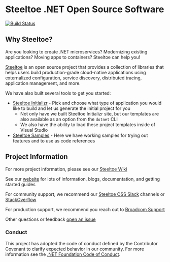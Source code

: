 # Steeltoe .NET Open Source Software

[![Build Status](https://dev.azure.com/SteeltoeOSS/Steeltoe/_apis/build/status/Steeltoe.All?branchName=main)](https://dev.azure.com/SteeltoeOSS/Steeltoe/_build/latest?definitionId=4&branchName=main)

## Why Steeltoe?

Are you looking to create .NET microservices? Modernizing existing applications? Moving apps to containers? Steeltoe can help you!

[Steeltoe](https://steeltoe.io) is an open source project that provides a collection of libraries that helps users build production-grade cloud-native applications using externalized configuration, service discovery, distributed tracing, application management, and more.

We have also built several tools to get you started:

* [Steeltoe Initializr](https://start.steeltoe.io) - Pick and choose what type of application you would like to build and let us generate the initial project for you
  * Not only have we built Steeltoe Initializr site, but our templates are also available as an option from the `dotnet` CLI
  * We also have the ability to load these project templates inside of Visual Studio
* [Steeltoe Samples](https://github.com/SteeltoeOSS/Samples) - Here we have working samples for trying out features and to use as code references

## Project Information

For more project information, please see our [Steeltoe Wiki](https://github.com/SteeltoeOSS/Steeltoe/wiki)

See our [website](https://steeltoe.io) for lots of information, blogs, documentation, and getting started guides

For community support, we recommend our [Steeltoe OSS Slack](https://slack.steeltoe.io) channels or [StackOverflow](https://stackoverflow.com/questions/tagged/steeltoe)

For production support, we recommend you reach out to [Broadcom Support](https://support.broadcom.com/)

Other questions or feedback [open an issue](https://github.com/SteeltoeOSS/Steeltoe/issues/new/choose)

### Conduct

This project has adopted the code of conduct defined by the Contributor Covenant to clarify expected behavior in our community.
For more information see the [.NET Foundation Code of Conduct](https://dotnetfoundation.org/code-of-conduct).
